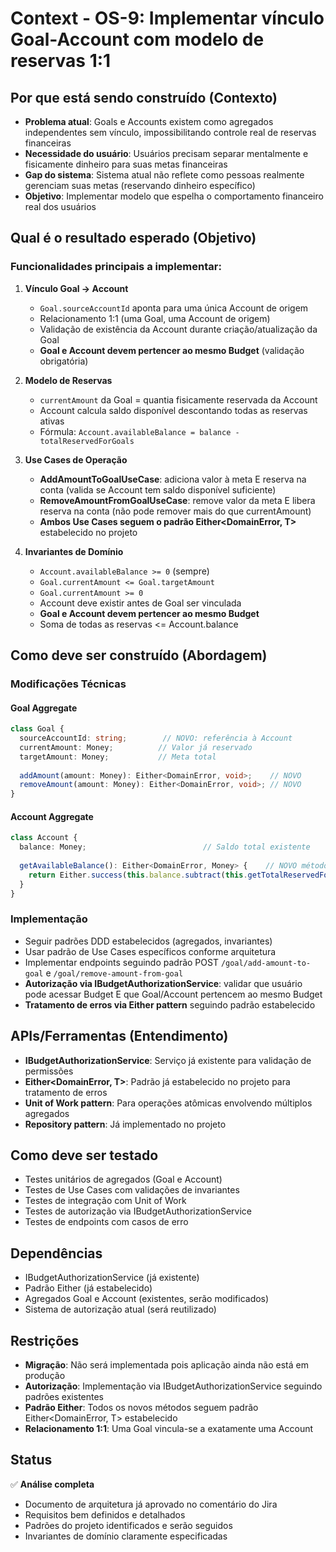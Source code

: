# Context - OS-9: Implementar vínculo Goal-Account com modelo de reservas 1:1

## Por que está sendo construído (Contexto)

- **Problema atual**: Goals e Accounts existem como agregados independentes sem vínculo, impossibilitando controle real de reservas financeiras
- **Necessidade do usuário**: Usuários precisam separar mentalmente e fisicamente dinheiro para suas metas financeiras
- **Gap do sistema**: Sistema atual não reflete como pessoas realmente gerenciam suas metas (reservando dinheiro específico)
- **Objetivo**: Implementar modelo que espelha o comportamento financeiro real dos usuários

## Qual é o resultado esperado (Objetivo)

### Funcionalidades principais a implementar:

1. **Vínculo Goal → Account**
   - `Goal.sourceAccountId` aponta para uma única Account de origem
   - Relacionamento 1:1 (uma Goal, uma Account de origem)
   - Validação de existência da Account durante criação/atualização da Goal
   - **Goal e Account devem pertencer ao mesmo Budget** (validação obrigatória)

2. **Modelo de Reservas**
   - `currentAmount` da Goal = quantia fisicamente reservada da Account
   - Account calcula saldo disponível descontando todas as reservas ativas
   - Fórmula: `Account.availableBalance = balance - totalReservedForGoals`

3. **Use Cases de Operação**
   - **AddAmountToGoalUseCase**: adiciona valor à meta E reserva na conta (valida se Account tem saldo disponível suficiente)
   - **RemoveAmountFromGoalUseCase**: remove valor da meta E libera reserva na conta (não pode remover mais do que currentAmount)
   - **Ambos Use Cases seguem o padrão Either<DomainError, T>** estabelecido no projeto

4. **Invariantes de Domínio**
   - `Account.availableBalance >= 0` (sempre)
   - `Goal.currentAmount <= Goal.targetAmount`
   - `Goal.currentAmount >= 0`
   - Account deve existir antes de Goal ser vinculada
   - **Goal e Account devem pertencer ao mesmo Budget**
   - Soma de todas as reservas <= Account.balance

## Como deve ser construído (Abordagem)

### Modificações Técnicas

#### Goal Aggregate
```typescript
class Goal {
  sourceAccountId: string;        // NOVO: referência à Account
  currentAmount: Money;          // Valor já reservado
  targetAmount: Money;           // Meta total
  
  addAmount(amount: Money): Either<DomainError, void>;    // NOVO
  removeAmount(amount: Money): Either<DomainError, void>; // NOVO
}
```

#### Account Aggregate
```typescript
class Account {
  balance: Money;                          // Saldo total existente
  
  getAvailableBalance(): Either<DomainError, Money> {    // NOVO método
    return Either.success(this.balance.subtract(this.getTotalReservedForGoals()));
  }
}
```

### Implementação
- Seguir padrões DDD estabelecidos (agregados, invariantes)
- Usar padrão de Use Cases específicos conforme arquitetura
- Implementar endpoints seguindo padrão POST `/goal/add-amount-to-goal` e `/goal/remove-amount-from-goal`
- **Autorização via IBudgetAuthorizationService**: validar que usuário pode acessar Budget E que Goal/Account pertencem ao mesmo Budget
- **Tratamento de erros via Either pattern** seguindo padrão estabelecido

## APIs/Ferramentas (Entendimento)

- **IBudgetAuthorizationService**: Serviço já existente para validação de permissões
- **Either<DomainError, T>**: Padrão já estabelecido no projeto para tratamento de erros
- **Unit of Work pattern**: Para operações atômicas envolvendo múltiplos agregados
- **Repository pattern**: Já implementado no projeto

## Como deve ser testado

- Testes unitários de agregados (Goal e Account)
- Testes de Use Cases com validações de invariantes
- Testes de integração com Unit of Work
- Testes de autorização via IBudgetAuthorizationService
- Testes de endpoints com casos de erro

## Dependências

- IBudgetAuthorizationService (já existente)
- Padrão Either (já estabelecido)
- Agregados Goal e Account (existentes, serão modificados)
- Sistema de autorização atual (será reutilizado)

## Restrições

- **Migração**: Não será implementada pois aplicação ainda não está em produção
- **Autorização**: Implementação via IBudgetAuthorizationService seguindo padrões existentes
- **Padrão Either**: Todos os novos métodos seguem padrão Either<DomainError, T> estabelecido
- **Relacionamento 1:1**: Uma Goal vincula-se a exatamente uma Account

## Status

✅ **Análise completa**
- Documento de arquitetura já aprovado no comentário do Jira
- Requisitos bem definidos e detalhados
- Padrões do projeto identificados e serão seguidos
- Invariantes de domínio claramente especificadas